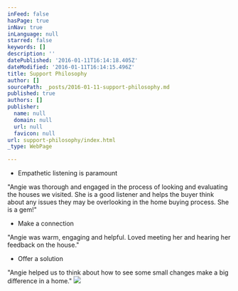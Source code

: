 ```yaml
---
inFeed: false
hasPage: true
inNav: true
inLanguage: null
starred: false
keywords: []
description: ''
datePublished: '2016-01-11T16:14:18.405Z'
dateModified: '2016-01-11T16:14:15.496Z'
title: Support Philosophy
author: []
sourcePath: _posts/2016-01-11-support-philosophy.md
published: true
authors: []
publisher:
  name: null
  domain: null
  url: null
  favicon: null
url: support-philosophy/index.html
_type: WebPage

---
```

* Empathetic listening is paramount

"Angie was thorough and engaged in the process of looking and evaluating the houses we visited. She is a good listener and helps the buyer think about any issues they may be overlooking in the home buying process. She is a gem!"

* Make a connection

"Angie was warm, engaging and helpful. Loved meeting her and hearing her feedback on the house."

* Offer a solution

"Angie helped us to think about how to see some small changes make a big difference in a home."
![](https://s3-us-west-2.amazonaws.com/the-grid-img/p/32eef6e6ba99ce76d26c75d512a1b750a414307a.jpg)